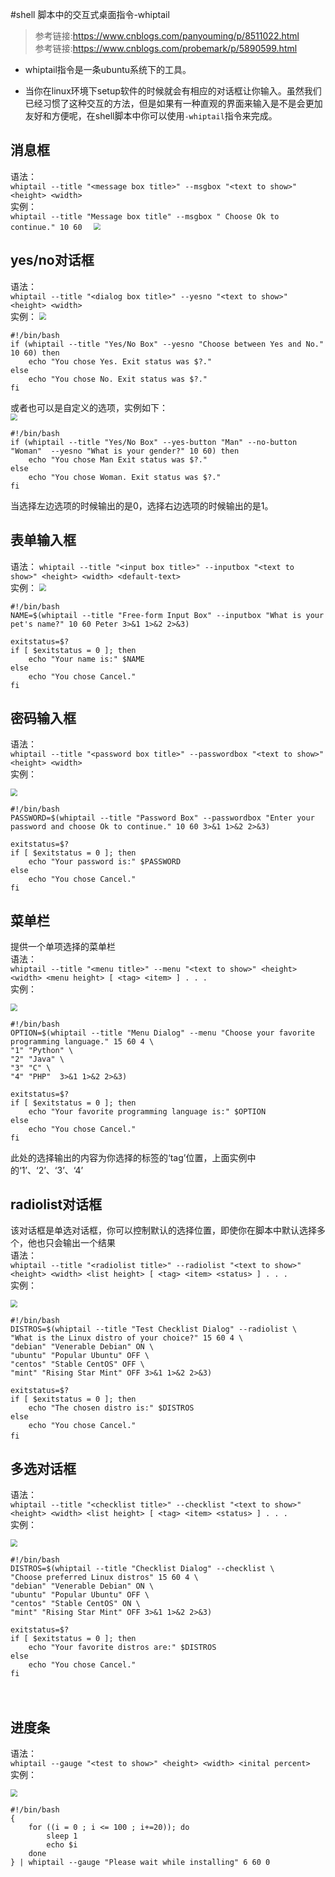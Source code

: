 #shell 脚本中的交互式桌面指令-whiptail
> 参考链接:https://www.cnblogs.com/panyouming/p/8511022.html  
> 参考链接:https://www.cnblogs.com/probemark/p/5890599.html

- whiptail指令是一条ubuntu系统下的工具。

- 当你在linux环境下setup软件的时候就会有相应的对话框让你输入。虽然我们已经习惯了这种交互的方法，但是如果有一种直观的界面来输入是不是会更加友好和方便呢，在shell脚本中你可以使用`-whiptail`指令来完成。


## 消息框
语法：  
`whiptail --title "<message box title>" --msgbox "<text to show>" <height> <width>`  
实例：  
`whiptail --title "Message box title" --msgbox " Choose Ok to continue." 10 60  `
<img src="https://images2018.cnblogs.com/blog/1122828/201803/1122828-20180305195912584-596830939.png" style="zoom:70%" />

## yes/no对话框
语法：  
`whiptail --title "<dialog box title>" --yesno "<text to show>" <height> <width>`  
实例： 
<img src="https://images2018.cnblogs.com/blog/1122828/201803/1122828-20180305200426585-831565884.png" style="zoom:70%" />

```
#!/bin/bash
if (whiptail --title "Yes/No Box" --yesno "Choose between Yes and No." 10 60) then
    echo "You chose Yes. Exit status was $?."
else
    echo "You chose No. Exit status was $?."
fi
```
或者也可以是自定义的选项，实例如下：    
<img src="https://images2018.cnblogs.com/blog/1122828/201803/1122828-20180305201226686-784913100.png" style="zoom:70%" />    


```
#!/bin/bash
if (whiptail --title "Yes/No Box" --yes-button "Man" --no-button "Woman"  --yesno "What is your gender?" 10 60) then
    echo "You chose Man Exit status was $?."
else
    echo "You chose Woman. Exit status was $?."
fi
```

当选择左边选项的时候输出的是0，选择右边选项的时候输出的是1。  


## 表单输入框
语法：
`whiptail --title "<input box title>" --inputbox "<text to show>" <height> <width> <default-text>`  
实例：
<img src="https://images2018.cnblogs.com/blog/1122828/201803/1122828-20180305201514844-706647204.png" style="zoom:70%" />    

```
#!/bin/bash
NAME=$(whiptail --title "Free-form Input Box" --inputbox "What is your pet's name?" 10 60 Peter 3>&1 1>&2 2>&3)
 
exitstatus=$?
if [ $exitstatus = 0 ]; then
    echo "Your name is:" $NAME
else
    echo "You chose Cancel."
fi
```

## 密码输入框
语法：  
`whiptail --title "<password box title>" --passwordbox "<text to show>" <height> <width>`  
实例： 

<img src="https://images2018.cnblogs.com/blog/1122828/201803/1122828-20180306094258701-179851142.png" style="zoom:70%" />  
 
```
#!/bin/bash
PASSWORD=$(whiptail --title "Password Box" --passwordbox "Enter your password and choose Ok to continue." 10 60 3>&1 1>&2 2>&3)
 
exitstatus=$?
if [ $exitstatus = 0 ]; then
    echo "Your password is:" $PASSWORD
else
    echo "You chose Cancel."
fi
```

## 菜单栏
提供一个单项选择的菜单栏  
语法：  
`whiptail --title "<menu title>" --menu "<text to show>" <height> <width> <menu height> [ <tag> <item> ] . . . `   
实例：  

<img src="https://images2018.cnblogs.com/blog/1122828/201803/1122828-20180306094732482-1980254108.png" style="zoom:70%" />  

```
#!/bin/bash
OPTION=$(whiptail --title "Menu Dialog" --menu "Choose your favorite programming language." 15 60 4 \
"1" "Python" \
"2" "Java" \
"3" "C" \
"4" "PHP"  3>&1 1>&2 2>&3)
 
exitstatus=$?
if [ $exitstatus = 0 ]; then
    echo "Your favorite programming language is:" $OPTION
else
    echo "You chose Cancel."
fi
```

此处的选择输出的内容为你选择的标签的‘tag’位置，上面实例中的‘1’、‘2’、‘3’、‘4’


## radiolist对话框  
该对话框是单选对话框，你可以控制默认的选择位置，即使你在脚本中默认选择多个，他也只会输出一个结果  
语法：  
`whiptail --title "<radiolist title>" --radiolist "<text to show>" <height> <width> <list height> [ <tag> <item> <status> ] . . .`  
实例：  

<img src="https://images2018.cnblogs.com/blog/1122828/201803/1122828-20180306095657104-916634139.png" style="zoom:70%" />  

```
#!/bin/bash
DISTROS=$(whiptail --title "Test Checklist Dialog" --radiolist \
"What is the Linux distro of your choice?" 15 60 4 \
"debian" "Venerable Debian" ON \
"ubuntu" "Popular Ubuntu" OFF \
"centos" "Stable CentOS" OFF \
"mint" "Rising Star Mint" OFF 3>&1 1>&2 2>&3)
 
exitstatus=$?
if [ $exitstatus = 0 ]; then
    echo "The chosen distro is:" $DISTROS
else
    echo "You chose Cancel."
fi　　
```

## 多选对话框
语法：  
`whiptail --title "<checklist title>" --checklist "<text to show>" <height> <width> <list height> [ <tag> <item> <status> ] . . .`  
实例：  

<img src="https://images2018.cnblogs.com/blog/1122828/201803/1122828-20180306095803859-489282576.png" style="zoom:70%" />    

```
#!/bin/bash
DISTROS=$(whiptail --title "Checklist Dialog" --checklist \
"Choose preferred Linux distros" 15 60 4 \
"debian" "Venerable Debian" ON \
"ubuntu" "Popular Ubuntu" OFF \
"centos" "Stable CentOS" ON \
"mint" "Rising Star Mint" OFF 3>&1 1>&2 2>&3)
 
exitstatus=$?
if [ $exitstatus = 0 ]; then
    echo "Your favorite distros are:" $DISTROS
else
    echo "You chose Cancel."
fi
```

　　
## 进度条
语法：  
`whiptail --gauge "<test to show>" <height> <width> <inital percent>`  
实例：  

<img src="https://images2018.cnblogs.com/blog/1122828/201803/1122828-20180306100052493-581756405.png" style="zoom:70%" />

```
#!/bin/bash
{
    for ((i = 0 ; i <= 100 ; i+=20)); do
        sleep 1
        echo $i
    done
} | whiptail --gauge "Please wait while installing" 6 60 0
```


